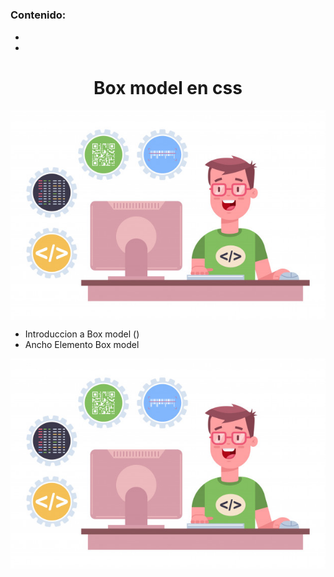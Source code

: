 # 

### Contenido:

- 
- 

<h1 align="center"> Box model en css </h1>

<p align="center">
<img align="center" src="https://github.com/Jhonierk/Jhonierk/blob/main/Image/97231-152.jpg" />
</p>

* Introduccion a Box model ()
* Ancho Elemento Box model 

<p align="center">
<img align="center" src="https://github.com/Jhonierk/Jhonierk/blob/main/Image/97231-152.jpg" />
</p>
